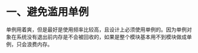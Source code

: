 # 一、避免滥用单例

单例用着爽，但是最好是使用频率比较高，且设计上必须使用单例的。因为单例对象在系统没有退出前内存是不会被回收的，如果是整个模块基本用不到模块做成单例，只会浪费内存。







